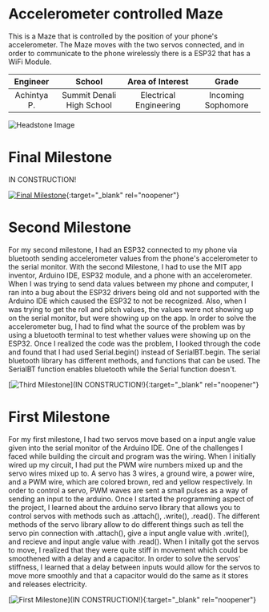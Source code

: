 ﻿# Accelerometer controlled Maze
This is a Maze that is controlled by the position of your phone's accelerometer. The Maze moves with the two servos connected, and in order to communicate to the phone wirelessly there is a ESP32 that has a WiFi Module. 

| **Engineer** | **School** | **Area of Interest** | **Grade** |
|:--:|:--:|:--:|:--:|
| Achintya P. | Summit Denali High School | Electrical Engineering | Incoming Sophomore

![Headstone Image](https://bluestampengineering.com/wp-content/uploads/2016/05/improve.jpg)
  
# Final Milestone
IN CONSTRUCTION! 

[![Final Milestone](https://res.cloudinary.com/marcomontalbano/image/upload/v1612573869/video_to_markdown/images/youtube--F7M7imOVGug-c05b58ac6eb4c4700831b2b3070cd403.jpg )](https://www.youtube.com/watch?v=F7M7imOVGug&feature=emb_logo "Final Milestone"){:target="_blank" rel="noopener"}

# Second Milestone
For my second milestone, I had an ESP32 connected to my phone via bluetooth sending accelerometer values from the phone's accelerometer to the serial monitor. With the second Milestone, I had to use the MIT app inventor, Arduino IDE, ESP32 module, and a phone with an accelerometer. When I was trying to send data values between my phone and computer, I ran into a bug about the ESP32 drivers being old and not supported with the Arduino IDE which caused the ESP32 to not be recognized. Also, when I was trying to get the roll and pitch values, the values were not showing up on the serial monitor, but were showing up on the app. In order to solve the accelerometer bug, I had to find what the source of the problem was by using a bluetooth terminal to test whether values were showing up on the ESP32. Once I realized the code was the problem, I looked through the code and found that I had used Serial.begin() instead of SerialBT.begin. The serial bluetooth library has different methods, and functions that can be used. The SerialBT function enables bluetooth while the Serial function doesn't.        

[![Third Milestone]()](IN CONSTRUCTION!){:target="_blank" rel="noopener"}
# First Milestone
  
For my first milestone, I had two servos move based on a input angle value given into the serial monitor of the Arduino IDE. One of the challenges I faced while building the circuit and program was the wiring. When I initially wired up my circuit, I had put the PWM wire numbers mixed up and the servo wires mixed up to. A servo has 3 wires, a ground wire, a power wire, and a PWM wire, which are colored brown, red and yellow respectively. In order to control a servo, PWM waves are sent a small pulses as a way of sending an input to the arduino. Once I started the programming aspect of the project, I learned about the arduino servo library that allows you to control servos with methods such as .attach(), .write(), .read(). The different methods of the servo library allow to do different things such as tell the servo pin connection with .attach(), give a input angle value with .write(), and recieve and input angle value with .read(). When I initally got the servos to move, I realized that they were quite stiff in movement which could be smoothened with a delay and a capacitor. In order to solve the servos' stiffness, I learned that a delay between inputs would allow for the servos to move more smoothly and that a capacitor would do the same as it stores and releases electricity.  

[![First Milestone]()](IN CONSTRUCTION!){:target="_blank" rel="noopener"}
